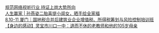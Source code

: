   
[规范网络视听行业   持证上岗大势所向](http://www.dianyue.me/archives/399/yc6x7rj39w6m0q0d/)  
[人生赢家 | 孙燕姿二胎喜提小闺女，晒手绘全家福](http://www.dianyue.me/archives/003/hxnlgk9higox44ol/)  
[8.10-11 厦门｜国地税合并后建筑业企业增值税、所得税筹划与风险控制培训班](http://www.dianyue.me/archives/450/gcpamwr89sfutajq/)  
[【身边的感动】灵宝市川口一中：退而不休的老教师和他的105岁母亲](http://www.dianyue.me/archives/251/ibxiu7kwjhmzj3fh/)